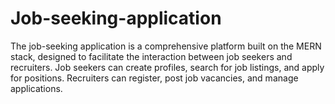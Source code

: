 # Job-seeking-application
The job-seeking application is a comprehensive platform built on the MERN stack, designed to facilitate the interaction between job seekers and recruiters. Job seekers can create profiles, search for job listings, and apply for positions. Recruiters can register, post job vacancies, and manage applications.
